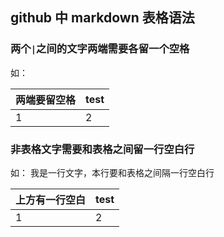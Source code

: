 github 中 markdown 表格语法
---
### 两个`|`之间的文字两端需要各留一个空格
如：

| 两端要留空格 | test |
| --- | --- |
| 1 | 2 |

### 非表格文字需要和表格之间留一行空白行
如：
我是一行文字，本行要和表格之间隔一行空白行

| 上方有一行空白 | test |
| --- | --- |
| 1 | 2 |
